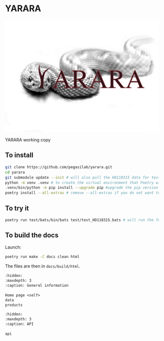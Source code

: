 # YARARA
![YARARA logo](_static/logo.jpg)

YARARA working copy

## To install

```bash
git clone https://github.com/pegasilab/yarara.git
cd yarara
git submodule update --init # will also pull the HD110315 data for tests
python -m venv .venv # to create the virtual environment that Poetry will use
.venv/bin/python -m pip install --upgrade pip #upgrade the pip version to latest one
poetry install --all-extras # remove --all-extras if you do not want to build the docs
```

## To try it

```bash
poetry run test/bats/bin/bats test/test_HD110315.bats # will run the full pipeline including RASSINE
```

## To build the docs

Launch:

```bash
poetry run make -C docs clean html
```

The files are then in `docs/build/html`.

```{toctree}
:hidden:
:maxdepth: 3
:caption: General information

Home page <self>
data
products
```

```{toctree}
:hidden:
:maxdepth: 3
:caption: API

api
```

